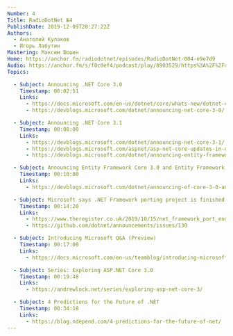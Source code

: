 ```yaml
---
Number: 4
Title: RadioDotNet №4
PublishDate: 2019-12-09T20:27:22Z
Authors:
  - Анатолий Кулаков
  - Игорь Лабутин
Mastering: Максим Шошин
Home: https://anchor.fm/radiodotnet/episodes/RadioDotNet-004-e9e7d9
Audio: https://anchor.fm/s/f0c0ef4/podcast/play/8903529/https%3A%2F%2Fd3ctxlq1ktw2nl.cloudfront.net%2Fproduction%2F2019-11-9%2F37363761-44100-2-443803cce13ec.mp3
Topics:

  - Subject: Announcing .NET Core 3.0
    Timestamp: 00:02:51
    Links:
      - https://docs.microsoft.com/en-us/dotnet/core/whats-new/dotnet-core-3-0
      - https://devblogs.microsoft.com/dotnet/announcing-net-core-3-0/

  - Subject: Announcing .NET Core 3.1
    Timestamp: 00:08:00
    Links:
      - https://devblogs.microsoft.com/dotnet/announcing-net-core-3-1/
      - https://devblogs.microsoft.com/aspnet/asp-net-core-updates-in-net-core-3-1/
      - https://devblogs.microsoft.com/dotnet/announcing-entity-framework-core-3-1-and-entity-framework-6-4/

  - Subject: Announcing Entity Framework Core 3.0 and Entity Framework 6.3 General Availability
    Timestamp: 00:10:00
    Links:
      - https://devblogs.microsoft.com/dotnet/announcing-ef-core-3-0-and-ef-6-3-general-availability/

  - Subject: Microsoft says .NET Framework porting project is finished
    Timestamp: 00:14:20
    Links:
      - https://www.theregister.co.uk/2019/10/15/net_framework_port_end/
      - https://github.com/dotnet/announcements/issues/130

  - Subject: Introducing Microsoft Q&A (Preview)
    Timestamp: 00:17:00
    Links:
      - https://docs.microsoft.com/en-us/teamblog/introducing-microsoft-qanda

  - Subject: Series: Exploring ASP.NET Core 3.0
    Timestamp: 00:19:48
    Links:
      - https://andrewlock.net/series/exploring-asp-net-core-3/

  - Subject: 4 Predictions for the Future of .NET
    Timestamp: 00:34:18
    Links:
      - https://blog.ndepend.com/4-predictions-for-the-future-of-net/
---
```


